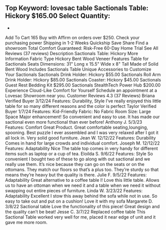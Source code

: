 Top Keyword: lovesac table
Sactionals Table: Hickory
$165.00
Select Quantity:
-
+
Add To Cart
165
Buy with
Affirm
on orders over $250.
Check your purchasing power
Shipping in 1-2 Weeks
Quickship
Save
Share
Find a showroom
Total Comfort Guaranteed:
Risk-Free 60-Day Home Trial
See All Reviews
(37 reviews)
Description
Sactionals Table: Hickory
More Information
Fabric Type
Hickory Bent Wood Veneer
Features
Table for Sactionals Seats
Dimensions: 31" Long x 15.5" Wide x 8" Tall
Made of Solid Bent Wood
Includes
Sactionals Table
Unique Accessories to Customize Your Sactionals
Sactionals Drink Holder: Hickory
$55.00
Sactionals Roll Arm Drink Holder: Hickory
$85.00
Sactionals Coaster: Hickory
$45.00
Sactionals Guest Rest Bedding Kit
$295.00
Sactionals StealthTech Power Hub
$200.00
Experience Cloud-Like Comfort for Yourself
Schedule an appointment at a Lovesac Showroom near you.
Customer Reviews
4.3
(37 Reviews)
Briana
Verified Buyer
3/12/24
Features:
Durability, Style
I’ve really enjoyed this little table for so many different reasons and the color is perfect
Taylor
Verified Buyer
1/7/24
Features:
Kid-Friendly
Fabric:
No Fabric
Room Size:
Large Space
Major enhancement!
So convenient and easy to use. It has made our sactional even more functional than ever before!
Anthony J.
5/3/23
Features:
Comfort
Great Product.
Great comfortable seating,lounging, spooning.
Best puzzle I ever assembled and I was very relaxed after I got it all lock in. Very solid good furniture.
Jean W.
12/12/22
Features:
Durability
Comes in hand for large crowds and individual comfort.
Joseph M.
12/12/22
Features:
Adaptability
Nice
The table top comes in very handy for different items such as laptop or a cup of tea.
Eloilda S.
9/6/22
Features:
Style
So convenient
I bought two of these to go along with out sactional and we really use them. It’s nice because they can go on the seats or on the ottomans. They match our floors so that’s a plus too. They’re sturdy so that means they’re heavy but the quality is there.
Julie F.
9/5/22
Features:
Adaptability
Great alternative to a coffee table l!
Love this little table. Allows us to have an ottoman when we need it and a table when we need it without swapping out entire pieces of furniture.
Linda W.
3/23/22
Features:
Adaptability
Excellent
I stow this away behind the sofa while not in use. So easy to take out and put on a cushion! Love it with my sofa
Margarete D.
3/8/22
Sactional table
Love the functionality of this piece! Great design and the quality can’t be beat!
Jesse C.
3/7/22
Replaced coffee table
This Sactional Table worked very well for me, placed it near edge of unit and it gave me more room.